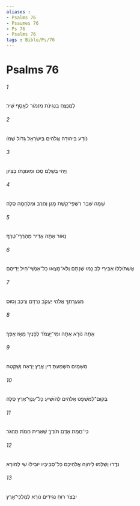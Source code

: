 ```yaml
---
aliases : 
- Psalms 76
- Psaumes 76
- Ps 76
- Psalms 76
tags : Bible/Ps/76
---
```


# Psalms 76

###### 1
לַמְנַצֵּחַ בִּנְגִינֹת מִזְמֹור לְאָסָף שִׁיר׃
###### 2
נֹודָע בִּיהוּדָה אֱלֹהִים בְּיִשְׂרָאֵל גָּדֹול שְׁמֹו׃
###### 3
וַיְהִי בְשָׁלֵם סֻכֹּו וּמְעֹונָתֹו בְצִיֹּון׃
###### 4
שָׁמָּה שִׁבַּר רִשְׁפֵי־קָשֶׁת מָגֵן וְחֶרֶב וּמִלְחָמָה סֶלָה׃
###### 5
נָאֹור אַתָּה אַדִּיר מֵהַרְרֵי־טָרֶף׃
###### 6
אֶשְׁתֹּולְלוּ אַבִּירֵי לֵב נָמוּ שְׁנָתָם וְלֹא־מָצְאוּ כָל־אַנְשֵׁי־חַיִל יְדֵיהֶם׃
###### 7
מִגַּעֲרָתְךָ אֱלֹהֵי יַעֲקֹב נִרְדָּם וְרֶכֶב וָסוּס׃
###### 8
אַתָּה נֹורָא אַתָּה וּמִי־יַעֲמֹד לְפָנֶיךָ מֵאָז אַפֶּךָ׃
###### 9
מִשָּׁמַיִם הִשְׁמַעְתָּ דִּין אֶרֶץ יָרְאָה וְשָׁקָטָה׃
###### 10
בְּקוּם־לַמִּשְׁפָּט אֱלֹהִים לְהֹושִׁיעַ כָּל־עַנְוֵי־אֶרֶץ סֶלָה׃
###### 11
כִּי־חֲמַת אָדָם תֹּודֶךָּ שְׁאֵרִית חֵמֹת תַּחְגֹּר׃
###### 12
נִדֲרוּ וְשַׁלְּמוּ לַיהוָה אֱלֹהֵיכֶם כָּל־סְבִיבָיו יֹובִילוּ שַׁי לַמֹּורָא׃
###### 13
יִבְצֹר רוּחַ נְגִידִים נֹורָא לְמַלְכֵי־אָרֶץ׃
